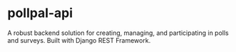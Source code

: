 # pollpal-api
A robust backend solution for creating, managing, and participating in polls and surveys. Built with Django REST Framework.
